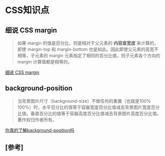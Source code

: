 CSS知识点
===

## 细说 CSS margin

> 如果 margin 的值是百分比，则是相对于父元素的 **内容盒宽度** 来计算的，即使 margin-top 和 margin-bottom 也是如此。因此即使父元素的高宽不相等，子元素的 margin 元素指定了相同的百分比值，则子元素各个方向的 margin 计算值都是相等的。

[细说 CSS margin](https://blog.coding.net/blog/css-margin)

## background-position

> 当背景图片尺寸（background-size）不做任何的重置（也就是100% 100%）时，水平百分比的值等于容器宽度百分比值减去背景图片宽度百分比值。垂直百分比的值等于容器高度百分比值减去背景图片高度百分比值。著作权归作者所有。

[你真的了解background-position吗](http://www.w3cplus.com/css/background-position-with-percent.html)

## \[参考\]


